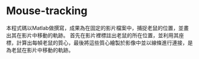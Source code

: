 # Mouse-tracking
本程式碼以Matlab做撰寫，成果為在固定的影片檔案中，捕捉老鼠的位置，並畫出其在影片中移動的軌跡。
首先在影片裡標註出老鼠的所在位置，並利用其座標，計算出每幀老鼠的質心，最後將這些質心繪製於影像中並以線條進行連接，是為老鼠在影片中移動的軌跡。
